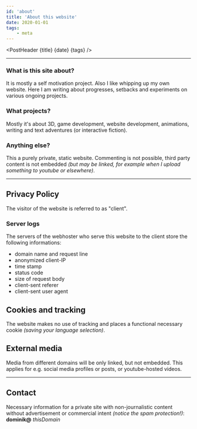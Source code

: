 ```yaml
---
id: 'about'
title: 'About this website'
date: 2020-01-01
tags:
    - meta
---
```




<script>
    import Image from '$lib/Image.svelte'
	import PostHeader from '$lib/PostHeader.svelte'
</script>



<PostHeader {title} {date} {tags} />

---

### What is this site about?

It is mostly a self motivation project. Also I like whipping up my own website. Here I am writing about progresses, setbacks and experiments on various ongoing projects.


### What projects?

Mostly it's about 3D, game development, website development, animations, writing and text adventures (or interactive fiction).

### Anything else?

This a purely private, static website. Commenting is not possible, third party content is not embedded *(but may be linked, for example when I upload something to youtube or elsewhere)*.

---

## Privacy Policy

The visitor of the website is referred to as "client".

### Server logs

The servers of the webhoster who serve this website to the client store the following informations:

- domain name and request line
- anonymized client-IP
- time stamp
- status code
- size of request body
- client-sent referer
- client-sent user agent

## Cookies and tracking

The website makes no use of tracking and places a functional necessary cookie *(saving your language selection)*.

## External media

Media from different domains will be only linked, but not embedded. This applies for e.g. social media profiles or posts, or youtube-hosted videos.

---

## Contact
Necessary information for a private site with non-journalistic content without advertisement or commercial intent *(notice the spam protection!)*:
**dominik@** *thisDomain*